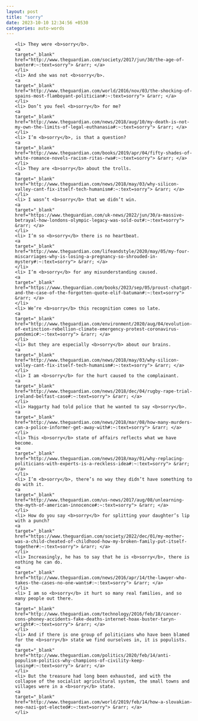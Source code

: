```yaml
---
layout: post
title: "sorry"
date: 2023-10-10 12:34:56 +0530
categories: auto-words
---
```

<ol>

    <li> They were <b>sorry</b>.
    <a 
    target="_blank" 
    href="http://www.theguardian.com/society/2017/jun/30/the-age-of-banter#:~:text=sorry"> &rarr; </a>
    </li>
    <li> And she was not <b>sorry</b>.
    <a 
    target="_blank" 
    href="http://www.theguardian.com/world/2016/nov/03/the-shocking-of-spains-most-flamboyant-politician#:~:text=sorry"> &rarr; </a>
    </li>
    <li> Don’t you feel <b>sorry</b> for me?
    <a 
    target="_blank" 
    href="http://www.theguardian.com/news/2018/aug/10/my-death-is-not-my-own-the-limits-of-legal-euthanasia#:~:text=sorry"> &rarr; </a>
    </li>
    <li> I’m <b>sorry</b>, is that a question?
    <a 
    target="_blank" 
    href="http://www.theguardian.com/books/2019/apr/04/fifty-shades-of-white-romance-novels-racism-ritas-rwa#:~:text=sorry"> &rarr; </a>
    </li>
    <li> They are <b>sorry</b> about the trolls.
    <a 
    target="_blank" 
    href="http://www.theguardian.com/news/2018/may/03/why-silicon-valley-cant-fix-itself-tech-humanism#:~:text=sorry"> &rarr; </a>
    </li>
    <li> I wasn’t <b>sorry</b> that we didn’t win.
    <a 
    target="_blank" 
    href="https://www.theguardian.com/uk-news/2022/jun/30/a-massive-betrayal-how-londons-olympic-legacy-was-sold-out#:~:text=sorry"> &rarr; </a>
    </li>
    <li> I’m so <b>sorry</b> there is no heartbeat.
    <a 
    target="_blank" 
    href="http://www.theguardian.com/lifeandstyle/2020/may/05/my-four-miscarriages-why-is-losing-a-pregnancy-so-shrouded-in-mystery#:~:text=sorry"> &rarr; </a>
    </li>
    <li> I’m <b>sorry</b> for any misunderstanding caused.
    <a 
    target="_blank" 
    href="https://www.theguardian.com/books/2023/sep/05/proust-chatgpt-and-the-case-of-the-forgotten-quote-elif-batuman#:~:text=sorry"> &rarr; </a>
    </li>
    <li> We’re <b>sorry</b> this recognition comes so late.
    <a 
    target="_blank" 
    href="http://www.theguardian.com/environment/2020/aug/04/evolution-of-extinction-rebellion-climate-emergency-protest-coronavirus-pandemic#:~:text=sorry"> &rarr; </a>
    </li>
    <li> But they are especially <b>sorry</b> about our brains.
    <a 
    target="_blank" 
    href="http://www.theguardian.com/news/2018/may/03/why-silicon-valley-cant-fix-itself-tech-humanism#:~:text=sorry"> &rarr; </a>
    </li>
    <li> I am <b>sorry</b> for the hurt caused to the complainant.
    <a 
    target="_blank" 
    href="http://www.theguardian.com/news/2018/dec/04/rugby-rape-trial-ireland-belfast-case#:~:text=sorry"> &rarr; </a>
    </li>
    <li> Haggarty had told police that he wanted to say <b>sorry</b>.
    <a 
    target="_blank" 
    href="http://www.theguardian.com/news/2018/mar/08/how-many-murders-can-a-police-informer-get-away-with#:~:text=sorry"> &rarr; </a>
    </li>
    <li> This <b>sorry</b> state of affairs reflects what we have become.
    <a 
    target="_blank" 
    href="http://www.theguardian.com/news/2018/may/01/why-replacing-politicians-with-experts-is-a-reckless-idea#:~:text=sorry"> &rarr; </a>
    </li>
    <li> I’m <b>sorry</b>, there’s no way they didn’t have something to do with it.
    <a 
    target="_blank" 
    href="http://www.theguardian.com/us-news/2017/aug/08/unlearning-the-myth-of-american-innocence#:~:text=sorry"> &rarr; </a>
    </li>
    <li> How do you say <b>sorry</b> for splitting your daughter’s lip with a punch?
    <a 
    target="_blank" 
    href="https://www.theguardian.com/society/2022/dec/01/my-mother-was-a-child-cheated-of-childhood-how-my-broken-family-put-itself-together#:~:text=sorry"> &rarr; </a>
    </li>
    <li> Increasingly, he has to say that he is <b>sorry</b>, there is nothing he can do.
    <a 
    target="_blank" 
    href="http://www.theguardian.com/news/2016/apr/14/the-lawyer-who-takes-the-cases-no-one-wants#:~:text=sorry"> &rarr; </a>
    </li>
    <li> I am so <b>sorry</b> it hurt so many real families, and so many people out there.
    <a 
    target="_blank" 
    href="http://www.theguardian.com/technology/2016/feb/18/cancer-cons-phoney-accidents-fake-deaths-internet-hoax-buster-taryn-wright#:~:text=sorry"> &rarr; </a>
    </li>
    <li> And if there is one group of politicians who have been blamed for the <b>sorry</b> state we find ourselves in, it is populists.
    <a 
    target="_blank" 
    href="http://www.theguardian.com/politics/2020/feb/14/anti-populism-politics-why-champions-of-civility-keep-losing#:~:text=sorry"> &rarr; </a>
    </li>
    <li> But the treasure had long been exhausted, and with the collapse of the socialist agricultural system, the small towns and villages were in a <b>sorry</b> state.
    <a 
    target="_blank" 
    href="http://www.theguardian.com/world/2019/feb/14/how-a-slovakian-neo-nazi-got-elected#:~:text=sorry"> &rarr; </a>
    </li>